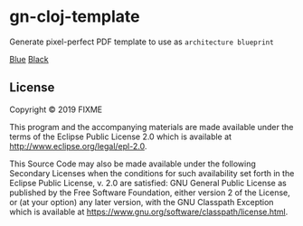 # gn-cloj-template

Generate pixel-perfect PDF template to use as `architecture blueprint`

[Blue](https://github.com/myeyesareblind/gn-cloj-architect-template/blob/master/blue_doc.pdf)
[Black](https://github.com/myeyesareblind/gn-cloj-architect-template/blob/master/black_doc.pdf)

## License

Copyright © 2019 FIXME

This program and the accompanying materials are made available under the
terms of the Eclipse Public License 2.0 which is available at
http://www.eclipse.org/legal/epl-2.0.

This Source Code may also be made available under the following Secondary
Licenses when the conditions for such availability set forth in the Eclipse
Public License, v. 2.0 are satisfied: GNU General Public License as published by
the Free Software Foundation, either version 2 of the License, or (at your
option) any later version, with the GNU Classpath Exception which is available
at https://www.gnu.org/software/classpath/license.html.
